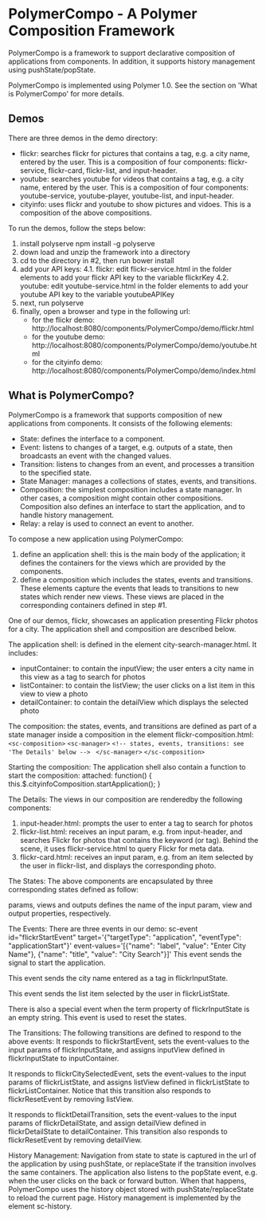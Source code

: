 # PolymerCompo - A Polymer Composition Framework

PolymerCompo is a framework to support declarative composition of applications from components. 
In addition, it supports history management using pushState/popState.

PolymerCompo is implemented using Polymer 1.0. See the section on 'What is PolymerCompo' for more details.


## Demos
There are three demos in the demo directory:
  - flickr: searches flickr for pictures that contains a tag, e.g. a city name, entered by the user.
    This is a composition of four components: flickr-service, flickr-card, flickr-list, and input-header.
  - youtube: searches youtube for videos that contains a tag, e.g. a city name, entered by the user.
    This is a composition of four components: youtube-service, youtube-player, youtube-list, and input-header.
  - cityinfo: uses flickr and youtube to show pictures and vidoes. This is a composition of the above compositions.
  
To run the demos, follow the steps below:
  1. install polyserve
     npm install -g polyserve
  2. down load and unzip the framework into a directory
  3. cd to the directory in #2, then run bower install
  4. add your API keys:
    4.1. flickr: edit flickr-service.html in the folder elements to add 
    your flickr API key to the variable flickrKey
    4.2. youtube: edit youtube-service.html in the folder elements to add
    your youtube API key to the variable youtubeAPIKey
  5. next, run polyserve
  6. finally, open a browser and type in the following url:
     - for the flickr demo: http://localhost:8080/components/PolymerCompo/demo/flickr.html
     - for the youtube demo: http://localhost:8080/components/PolymerCompo/demo/youtube.html
     - for the cityinfo demo: http://localhost:8080/components/PolymerCompo/demo/index.html

## What is PolymerCompo?

PolymerCompo is a framework that supports composition of new applications from components. 
It consists of the following elements:
  - State: defines the interface to a component. 
  - Event: listens to changes of a target, e.g. outputs of a state, then broadcasts an event
    with the changed values.
  - Transition: listens to changes from an event, and processes a transition to the specified state.
  - State Manager: manages a collections of states, events, and transitions.
  - Composition: the simplest composition includes a state manager. In other cases, a composition might
    contain other compositions. Composition also defines an interface to start the application, 
    and to handle history management.
  - Relay: a relay is used to connect an event to another. 

To compose a new application using PolymerCompo:
  1. define an application shell: this is the main body of the application; it defines the
     containers for the views which are provided by the components.
  2. define a composition which includes the states, events and transitions. These elements capture
     the events that leads to transitions to new states which render new views. These views are placed
     in the corresponding containers defined in step #1.

One of our demos, flickr, showcases an application presenting Flickr photos for a city. 
The application shell and composition are described below.

The application shell: is defined in the element city-search-manager.html. It includes:
  - inputContainer: to contain the inputView; 
    the user enters a city name in this view as a tag to search for photos
  - listContainer: to contain the listView;
    the user clicks on a list item in this view to view a photo
  - detailContainer: to contain the detailView which displays the selected photo

The composition: the states, events, and transitions are defined as part of 
a state manager inside a composition in the element flickr-composition.html:
  `<sc-composition>`
    `<sc-manager>`
      `<!-- states, events, transitions: see 'The Details' below --> `
    `</sc-manager>`
  `</sc-composition>`

Starting the composition: The application shell also contain a function to start the composition:
  attached: function() {
    this.$.cityinfoComposition.startApplication();
  }

The Details: The views in our composition are renderedby the following components:
  1. input-header.html: prompts the user to enter a tag to search for photos
  2. flickr-list.html: receives an input param, e.g. from input-header, and searches Flickr for photos
     that contains the keyword (or tag). Behind the scene, it uses flickr-service.html to query 
     Flickr for meta data.
  3. flickr-card.html: receives an input param, e.g. from an item selected by the user in
     flickr-list, and displays the corresponding photo.

The States: The above components are encapsulated by three corresponding states defined as follow:
  <sc-state id="flickrInputState" is-initial="true"
    component="input-header"
    params='["label", "title", "term"]' views='["inputView"]' outputs='["term"]'></sc-state>
  <sc-state id="flickrListState"
    component="flickr-list"
    params='["input"]' views='["listView"]' outputs='["selectedItem"]'></sc-state>
  <sc-state id="flickrDetailState"
    component="flickr-card"
    params='["item"]' views='["detailView"]'></sc-state>
    
params, views and outputs defines the name of the input param, view and output properties, respectively.

The Events: There are three events in our demo:
  sc-event id="flickrStartEvent"
    target='{"targetType": "application", "eventType": "applicationStart"}'
    event-values='[{"name": "label", "value": "Enter City Name"},
             {"name": "title", "value": "City Search"}]'
  This event sends the signal to start the application.
  
  <sc-event id="flickrCitySelectedEvent"
    target='{"targetType": "state", "id": "flickrInputState"}'></sc-event>
  This event sends the city name entered as a tag in flickrInputState.
  
  <sc-event id="flickrItemSelectedEvent"
    target='{"targetType": "state", "id": "flickrListState"}'></sc-event>
  This event sends the list item selected by the user in flickrListState.
  
There is also a special event when the term property of flickrInputState is an empty string.
This event is used to reset the states.
  <sc-event id="flickrResetEvent"
    target='{"targetType": "state", "id": "flickrInputState", "eventType": "stateReset"}'
    event-values='[{"name": "term", "value": ""}]'></sc-event> 
    
The Transitions: The following transitions are defined to respond to the above events:
  <sc-transition id="flickrInputTransition" 
    events='["flickrStartEvent"]' transition-to="flickrInputState" 
    containers='[{"inputView": "inputContainer"}]'></sc-transition> 
  It responds to flickrStartEvent, sets the event-values to the input params of flickrInputState,
  and assigns inputView defined in flickrInputState to inputContainer.
  
  <sc-transition id="flickrListTransition"
    events='["flickrCitySelectedEvent", "flickrResetEvent"]' transition-to="flickrListState" 
    containers='[{"listView": "flickrListContainer"}]'></sc-transition>
  It responds to flickrCitySelectedEvent, sets the event-values to the input params of flickrListState,
  and assigns listView defined in flickrListState to flickrListContainer. Notice that this transition
  also responds to flickrResetEvent by removing listView.
  
  <sc-transition id="flickrDetailTransition"
    events='["flickrItemSelectedEvent", "flickrResetEvent"]' transition-to="flickrDetailState" 
    containers='[{"detailView": "detailContainer"}]'></sc-transition>
  It responds to flicktDetailTransition, sets the event-values to the input params of flickrDetailState,
  and assign detailView defined in flickrDetailState to detailContainer. This transition also
  responds to flickrResetEvent by removing detailView.

History Management: Navigation from state to state is captured in the url of the application by using
pushState, or replaceState if the transition involves the same containers. The application also
listens to the popState event, e.g. when the user clicks on the back or forward button. When that happens,
PolymerCompo uses the history object stored with pushState/replaceState to reload the current page.
History management is implemented by the element sc-history.
